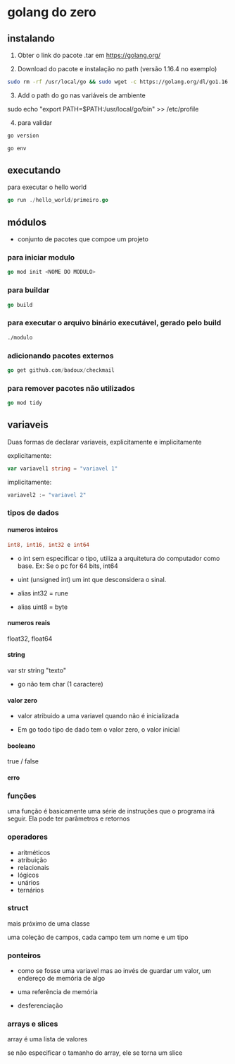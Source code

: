 # golang do zero

## instalando

1. Obter o link do pacote .tar em https://golang.org/

2. Download do pacote e instalação no path (versão 1.16.4 no exemplo)

```bash
sudo rm -rf /usr/local/go && sudo wget -c https://golang.org/dl/go1.16.4.linux-amd64.tar.gz -O - | sudo tar -xzf -C /usr/local
```

3. Add o path do go nas variáveis de ambiente

sudo echo "export PATH=$PATH:/usr/local/go/bin" >> /etc/profile

4. para validar
```bash
go version
```

```bash
go env
```

## executando

para executar o hello world

```go
go run ./hello_world/primeiro.go
```

## módulos

* conjunto de pacotes que compoe um projeto

### para iniciar modulo

```go
go mod init <NOME DO MODULO>
```

### para buildar
```go
go build
```

### para executar o arquivo binário executável, gerado pelo build

```bash
./modulo
```

### adicionando pacotes externos

```go
go get github.com/badoux/checkmail
```

### para remover pacotes não utilizados

```go
go mod tidy
```

## variaveis

Duas formas de declarar variaveis, explicitamente e implicitamente

explicitamente:

```go
var variavel1 string = "variavel 1"
```

implicitamente:

```go
variavel2 := "variavel 2"
```

### tipos de dados

#### numeros inteiros

```go
int8, int16, int32 e int64
```

* o int sem especificar o tipo, utiliza a arquitetura do computador como base. Ex: Se o pc for 64 bits, int64

* uint (unsigned int) um int que desconsidera o sinal.

* alias int32 = rune

* alias uint8 = byte

#### numeros reais

float32, float64

#### string

var str string "texto"

* go não tem char (1 caractere)

#### valor zero 

* valor atribuido a uma variavel quando não é inicializada

* Em go todo tipo de dado tem o valor zero, o valor inicial

#### booleano
true / false

#### erro

### funções

uma função é basicamente uma série de instruções que o programa irá seguir.
Ela pode ter parâmetros e retornos

### operadores

* aritméticos
* atribuição
* relacionais
* lógicos
* unários
* ternários

### struct

mais próximo de uma classe

uma coleção de campos, cada campo tem um nome e um tipo

### ponteiros

* como se fosse uma variavel mas ao invés de guardar um valor, um endereço de memória de algo

* uma referência de memória

* desferenciação


### arrays e slices

array é uma lista de valores

se não especificar o tamanho do array, ele se torna um slice

